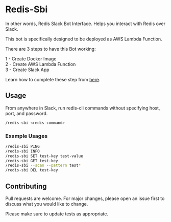 # Redis-Sbi

In other words, Redis Slack Bot Interface. 
Helps you interact with Redis over Slack.

This bot is specifically designed to be deployed as AWS Lambda Function.

There are 3 steps to have this Bot working:

1 - Create Docker Image  
2 - Create AWS Lambda Function  
3 - Create Slack App

Learn how to complete these step from [here](https://medium.com/@fiver6/lets-write-a-redis-slack-bot-deploy-it-as-aws-lambda-function-3c1bf8bfc0df).


## Usage

From anywhere in Slack, run redis-cli commands without specifying host, port, and password.

```bash
/redis-sbi <redis-command>
```

### Example Usages

```bash
/redis-sbi PING
/redis-sbi INFO
/redis-sbi SET test-key test-value
/redis-sbi GET test-key
/redis-sbi --scan --pattern test*
/redis-sbi DEL test-key
```


## Contributing
Pull requests are welcome. For major changes, please open an issue first to discuss what you would like to change.

Please make sure to update tests as appropriate.
